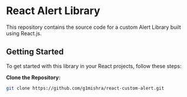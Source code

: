 # React Alert Library

This repository contains the source code for a custom Alert Library built using React.js.

## Getting Started

To get started with this library in your React projects, follow these steps:

**Clone the Repository:**

   ```bash
   git clone https://github.com/g1mishra/react-custom-alert.git 
  ```
